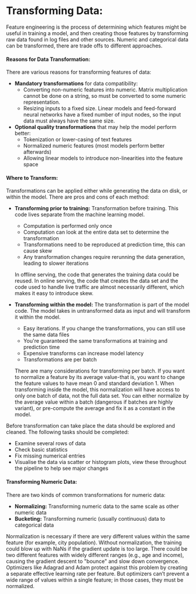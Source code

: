# Transforming Data: 
Feature engineering is the process of determining which features might be useful in training a model, and then creating 
those features by transforming raw data found in log files and other sources. Numeric and categorical data can be 
transformed, there are trade offs to different approaches.

#### Reasons for Data Transformation:
There are various reasons for transforming features of data:
* **Mandatory transformations** for data compatibility:
    * Converting non-numeric features into numeric. Matrix multiplication cannot be done on a string, so must be 
    converted to some numeric representation.
    * Resizing inputs to a fixed size. Linear models and feed-forward neural networks have a fixed number of input nodes, 
    so the input data must always have the same size.
* **Optional quality transformations** that may help the model perform better:
    * Tokenization or lower-casing of text features
    * Normalized numeric features (most models perform better afterwards)
    * Allowing linear models to introduce non-linearities into the feature space

#### Where to Transform:
Transformations can be applied either while generating the data on disk, or within the model. There are pros and cons 
of each method:
* **Transforming prior to training:** Transformation before training. This code lives separate from the machine 
learning model.
    * Computation is performed only once
    * Computation can look at the entire data set to determine the transformation
    * Transformations need to be reproduced at prediction time, this can cause skew
    * Any transformation changes require rerunning the data generation, leading to slower iterations
    
    In offline serving, the code that generates the training data could be reused. In online serving, the code that 
    creates the data set and the code used to handle live traffic are almost necessarily different, which makes it 
    easy to introduce skew.
    
* **Transforming within the model:**  The transformation is part of the model code. The model takes in untransformed 
data as input and will transform it within the model.
    * Easy iterations. If you change the transformations, you can still use the same data files
    * You're guaranteed the same transformations at training and prediction time
    * Expensive transforms can increase model latency
    * Transformations are per batch  
    
    There are many considerations for transforming per batch. If you want to normalize a feature by its average 
    value-that is, you want to change the feature values to have mean 0 and standard deviation 1. When transforming 
    inside the model, this normalization will have access to only one batch of data, not the full data set. You can 
    either normalize by the average value within a batch (dangerous if batches are highly variant), or pre-compute 
    the average and fix it as a constant in the model.  
    
Before transformation can take place the data should be explored and cleaned. The following tasks should be completed:  
* Examine several rows of data
* Check basic statistics
* Fix missing numerical entries
* Visualise the data via scatter or histogram plots, view these throughout the pipeline to help see major changes

#### Transforming Numeric Data:  
There are two kinds of common transformations for numeric data:
* **Normalizing:** Transforming numeric data to the same scale as other numeric data
* **Bucketing:** Transforming numeric (usually continuous) data to categorical data  

Normalization is necessary if there are very different values within the same feature (for example, city population). 
Without normalization, the training could blow up with NaNs if the gradient update is too large. There could be two 
different features with widely different ranges (e.g., age and income), causing the gradient descent to "bounce" and 
slow down convergence. Optimizers like Adagrad and Adam protect against this problem by creating a separate effective 
learning rate per feature. But optimizers can’t prevent a wide range of values within a single feature; in those cases,
they must be normalized.  
